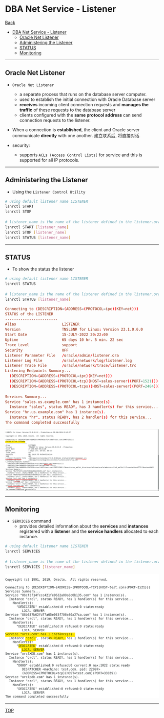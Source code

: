 # DBA Net Service - Listener

[Back](../../index.md)

- [DBA Net Service - Listener](#dba-net-service---listener)
  - [Oracle Net Listener](#oracle-net-listener)
  - [Administering the Listener](#administering-the-listener)
  - [STATUS](#status)
  - [Monitoring](#monitoring)

---

## Oracle Net Listener

- `Oracle Net Listener`

  - a separate process that runs on the database server computer.
  - used to establish the initial connection with Oracle Database server
  - **receives** incoming client connection requests and **manages the traffic** of these requests to the database server
  - clients configured with the **same protocol address** can send connection requests to the listener.

- When a connection is **established**, the client and Oracle server communicate **directly** with one another. 建立联系后, 将直接对话.

- security:
  - supports `ACLs (Access Control Lists)` for service and this is supported for all IP protocols.

---

## Administering the Listener

- Using the `Listener Control Utility`

```sh
# using default listener name LISTENER
lsnrctl START
lsnrctl STOP

# listener_name is the name of the listener defined in the listener.ora file.
lsnrctl START [listener_name]
lsnrctl STOP [listener_name]
lsnrctl STATUS [listener_name]
```

---

## STATUS

- To show the status the listener

```sh
# using default listener name LISTENER
lsnrctl STATUS

# listener_name is the name of the listener defined in the listener.ora file.
lsnrctl STATUS [listener_name]
```

```conf
Connecting to (DESCRIPTION=(ADDRESS=(PROTOCOL=ipc)(KEY=net)))
STATUS of the LISTENER
------------------------
Alias                     LISTENER
Version                   TNSLSNR for Linux: Version 23.1.0.0.0
Start Date                15-JULY-2022 20:22:00
Uptime                    65 days 10 hr. 5 min. 22 sec
Trace Level               support
Security                  OFF
Listener Parameter File   /oracle/admin/listener.ora
Listener Log File         /oracle/network/log/listener.log
Listener Trace File       /oracle/network/trace/listener.trc
Listening Endpoints Summary...
  (DESCRIPTION=(ADDRESS=(PROTOCOL=ipc)(KEY=net)))
  (DESCRIPTION=(ADDRESS=(PROTOCOL=tcp)(HOST=sales-server)(PORT=1521)))
  (DESCRIPTION=(ADDRESS=(PROTOCOL=tcps)(HOST=sales-server)(PORT=2484)))

Services Summary...
Service "sales.us.example.com" has 1 instance(s).
  Instance "sales", status READY, has 3 handler(s) for this service...
Service "hr.us.example.com" has 1 instance(s).
  Instance "hr", status READY, has 2 handler(s) for this service...
The command completed successfully

```

![listener01](./pic/listener01.png)

---

## Monitoring

- `SERVICES` command
  - provides detailed information about the **services** and **instances** registered with a **listener** and the **service handlers** allocated to each instance.

```sh
# using default listener name LISTENER
lsnrctl SERVICES

# listener_name is the name of the listener defined in the listener.ora file.
lsnrctl SERVICES [listener_name]
```

![listener01](./pic/listener02.png)

---

[TOP](#dba-net-service---listener)

